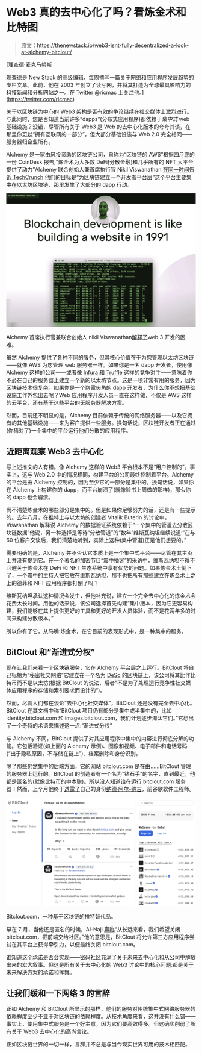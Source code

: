 # Web3 真的去中心化了吗？看炼金术和比特图

> 原文：<https://thenewstack.io/web3-isnt-fully-decentralized-a-look-at-alchemy-bitclout/>

[](https://twitter.com/ricmac)

 [理查德·麦克马努斯

理查德是 New Stack 的高级编辑，每周撰写一篇关于网络和应用程序发展趋势的专栏文章。此前，他在 2003 年创立了读写网，并将其打造为全球最具影响力的科技新闻和分析网站之一。在 Twitter @ricmac 上关注他。](https://twitter.com/ricmac) [](https://twitter.com/ricmac)

关于以区块链为中心的 Web3 架构是否有效的争论继续在社交媒体上激烈进行。与此同时，您是否知道当前许多“dapps”(分布式应用程序)都依赖于*集中式* web 基础设施？没错，尽管所有关于 Web3 是 Web 的去中心化版本的夸夸其谈，在那里你[可以](https://twitter.com/cdixon/status/1442201638895177729)“拥有互联网的一部分”，但大部分基础设施与 Web 2.0 完全相同——服务器归企业所有。

Alchemy 是一家由风投资助的区块链公司，自称为“区块链的 AWS”根据四月底的一份 CoinDesk 报告,“炼金术为大多数 DeFi[分散金融]和几乎所有的 NFT 大平台提供了动力”Alchemy 联合创始人兼首席执行官 Nikil Viswanathan [在同一时间告诉 TechCrunch](https://techcrunch.com/2021/04/28/alchemy-raises-80m-at-a-505m-valuation-to-be-the-aws-for-blockchain/) 他们的目标是“为区块链建立一个开发者平台层”这个平台主要集中在以太坊区块链，那里发生了大部分的 dapp 行动。

[![](img/e0def8794ee1f403a1d95a79bb27bfa5.png)](https://cdn.thenewstack.io/media/2021/10/91ea516a-alchemy1.jpg)

Alchemy 首席执行官兼联合创始人 nikil Viswanathan[解释了](https://www.youtube.com/watch?v=HFs5XA2Xmac)web 3 开发的困难。

虽然 Alchemy 提供了各种不同的服务，但其核心价值在于为您管理以太坊区块链——就像 AWS 为您管理 web 服务器一样。如果你是一名 dapp 开发者，使用像 Alchemy 这样的公司——或者像 [Infura](https://infura.io/) 和 [Truffle](https://www.trufflesuite.com/) 这样的竞争对手——意味着你不必在自己的服务器上建立一个新的以太坊节点。这是一项非常有用的服务，因为区块链技术很复杂。如果你是一个崭露头角的 dapp 开发者，为什么你不想把基础设施工作外包出去呢？Web 应用程序开发人员一直在这样做，不仅是 AWS 这样的云平台，还有基于这些平台的[无服务器解决方案](https://thenewstack.io/theres-a-service-for-that-amazon-web-services-and-serverless-computing/)。

然而，目前还不明显的是，Alchemy 目前依赖于传统的网络服务器——以及它拥有的其他基础设施——来为客户提供一些服务。换句话说，区块链开发者正在通过(你猜对了)一个集中的平台运行他们分散的应用程序。

## 近距离观察 Web3 去中心化

写上述推文的人有错。像 Alchemy 这样的 Web3 平台根本不是“用户控制的”。事实上，这与 Web 2.0 中的情况相同，构建平台的公司最终控制着平台。Alchemy 的平台是由 Alchemy 控制的，因为至少它的一部分是集中的。换句话说，如果你在 Alchemy 上构建你的 dapp，而平台崩溃了(就像脸书上周做的那样)，那么你的 dapp 也会崩溃。

尚不清楚炼金术的哪些部分是集中的。但是如果你足够努力的话，还是有一些提示的。去年八月，在推特上与以太坊的创建者 Vitalik Buterin 的讨论中，Viswanathan 解释说 Alchemy 的数据验证系统依赖于“一个集中的管道去分散区块链数据”他说，另一种选择是等待“分散管道”的“数年”维斯瓦纳坦继续说道:“在与 60 位客户交谈后，我们清楚地听到，实际上这种(集中管道)正是他们想要的。”

需要明确的是，Alchemy 并不否认它本质上是一个集中式平台——尽管在其主页上并没有提到它。在一个著名的加密节目“震中播客”的采访中，维斯瓦纳坦不得不回避关于炼金术在 DeFi 和 NFT 生态系统中享有优势的问题。如果炼金术土倒下了，一个震中的主持人把它放在维斯瓦纳坦，那不也把所有那些建立在炼金术土之上的德菲和 NFT 应用程序都打倒了吗？

维斯瓦纳坦承认这种情况会发生，但他补充说，建立一个完全去中心化的炼金术会花费太长时间。用他的话来说，该公司选择首先构建“集中版本，因为它更容易构建，我们能够在其上提供更好的工具和更好的开发人员体验，而不是花两年多的时间来构建分散版本。”

所以你有了它，从马嘴:炼金术，在它目前的表现形式中，是一种集中的服务。

## BitClout 和“渐进式分权”

现在让我们来看一个区块链服务，它在 Alchemy 平台层之上运行。BitClout 将自己标榜为“秘密社交网络”它建立在一个名为 [DeSo](https://www.deso.org/) 的区块链上，该公司将其比作比特币而不是以太坊(根据 BitClout 的说法，后者“不是为了处理运行竞争性社交媒体应用程序的存储和索引要求而设计的”)。

然而，尽管人们都在谈论“去中心化社交媒体”，BitClout 还是没有完全去中心化。BitClout 在其文档中称“BitClout 项目仍有部分是集中或半集中的，比如 identity.bitclout.com 和 images.bitclout.com，我们计划逐步淘汰它们。”它想出了一个奇特的术语来描述这一点:“渐进式分权”

与 Alchemy 不同，BitClout 提供了对其应用程序中集中的内容进行彻底分解的功能。它包括验证(如上面的 Alchemy 示例)、图像和视频、电子邮件和电话号码(“出于隐私原因，不存储在链上”)、档案删除和身份识别。

除了那些仍然集中的后端方面，它的网站 bitclout.com 是在由……BitClout 管理的服务器上运行的。BitClout 的创造者有一个名为“钻石手”的名字，直到最近，他都是匿名的(就像比特币的中本聪)。所以没人知道谁在运行 bitclout.com 服务器！然而，上个月他终于[透露了](https://www.fastcompany.com/90678085/nader-al-naji-creator-bitcloutfuture-social-media-cryptocurrency)自己的身份[纳德·阿尔-纳吉](https://www.linkedin.com/in/nader-al-naji-86b14a3a/)，前谷歌软件工程师。

[![](img/aae771be601f9df534ae36d3053a1f8b.png)](https://cdn.thenewstack.io/media/2021/10/bef0ce89-bitclout1.jpg)

Bitclout.com，一种基于区块链的推特替代品。

早在 7 月，当他还是匿名的时候，Al-Naji [声称](https://bitclout.com/posts/1a6eaab0facaae6f586c8ef4f776445aad6441e840edf07d10311dd5d72a75de)“从长远来看，我们希望关闭 bitclout.com，把前端交给社区。”他的意思是，BitClout 将允许第三方应用程序尝试在其平台上获得牵引力，以便最终关闭 bitclout.com。

谁知道这个承诺是否会实现——密码社区充满了关于未来去中心化和从公司中解放出来的宏大叙事。但这是所有关于去中心化的 Web3 讨论中的核心问题:都是关于未来解决方案的承诺和挥舞。

## 让我们缓和一下网络 3 的言辞

正如 Alchemy 和 BitClout 所显示的那样，他们的服务对传统集中式网络服务器的依赖程度至少不亚于对区块链的依赖程度。从技术角度来看，这并没有什么错——事实上，使用集中式服务是一个好主意，因为它们要高效得多。但这确实削弱了所有关于 Web3 去中心化的高尚言论。

正如区块链世界的一切一样，言辞并不总是与当今现实世界可用的技术相匹配。

<svg xmlns:xlink="http://www.w3.org/1999/xlink" viewBox="0 0 68 31" version="1.1"><title>Group</title> <desc>Created with Sketch.</desc></svg>